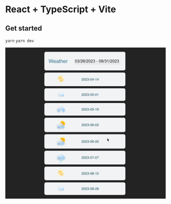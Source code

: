 # React + TypeScript + Vite

## Get started
`yarn`
`yarn dev`

![Weather App](https://github.com/tymoxx/weather-calendar/blob/main/public/assets/weather-app.gif)
